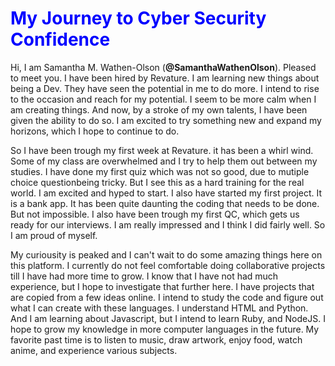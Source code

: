 <HTML>
  <HEAD>
    <H1 style="color: blue;">My Journey to Cyber Security Confidence</H1>
  </HEAD>
  <BODY><p>Hi, I am Samantha M. Wathen-Olson (<b>@SamanthaWathenOlson</b>). Pleased to meet you. I have been hired by Revature. I am learning new things about being a Dev. They have seen the potential in me to do more. I intend to rise to the occasion and reach for my potential. I seem to be more calm when I am creating things. And now, by a stroke of my own talents, I have been given the ability to do so. I am excited to try something new and expand my horizons, which I hope to continue to do.</p>
    <p>So I have been trough my first week at Revature. it has been a whirl wind. Some of my class are overwhelmed and I try to help them out between my studies. I have done my first quiz which was not so good, due to mutiple choice questionbeing tricky. But I see this as a hard training for the real world. I am excited and hyped to start. I also have started my first project. It is a bank app. It has been quite daunting the coding that needs to be done. But not impossible. I also have been trough my first QC, which gets us ready for our interviews. I am really impressed and I think I did fairly well. So I am proud of myself.</p>
    <p>My curiousity is peaked and I can't wait to do some amazing things here on this platform. I currently do not feel comfortable doing collaborative projects till I have had more time to grow. I know that I have not had much experience, but I hope to investigate that further here. I have projects that are copied from a few ideas online. I intend to study the code and figure out what I can create with these languages. I understand HTML and Python. And I am learning about Javascript, but I intend to learn Ruby, and NodeJS. I hope to grow my knowledge in more computer languages in the future. My favorite past time is to listen to music, draw artwork, enjoy food, watch anime, and experience various subjects.</p>
  </BODY>
  </HTML>
  
<!---
SamanthaWathenOlson/SamanthaWathenOlson is a ✨ special ✨ repository because its `README.md` (this file) appears on your GitHub profile.
You can click the Preview link to take a look at your changes.
--->

 
